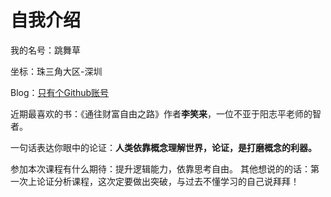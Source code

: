 # 自我介绍

我的名号：跳舞草 

坐标：珠三角大区-深圳 

Blog：[只有个Github账号](https://github.com/fzs1136199440) 

近期最喜欢的书：《通往财富自由之路》作者**李笑来**，一位不亚于阳志平老师的智者。 

一句话表达你眼中的论证：**人类依靠概念理解世界，论证，是打磨概念的利器。** 

参加本次课程有什么期待：提升逻辑能力，依靠思考自由。 其他想说的的话：第一次上论证分析课程，这次定要做出突破，与过去不懂学习的自己说拜拜！